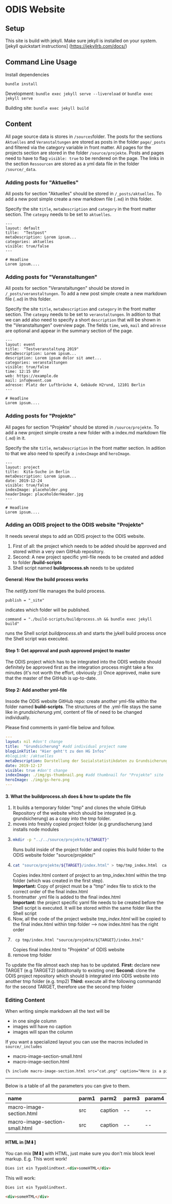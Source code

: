 # ODIS Website

## Setup
This site is build with jekyll. Make sure jekyll is installed on your system. [jekyll quickstart instructions] (https://jekyllrb.com/docs/)

## Command Line Usage

Install dependencies

    bundle install

Development:
`bundle exec jekyll serve --livereload` or `bundle exec jekyll serve`

Building site: 
`bundle exec jekyll build`

## Content
All page source data is stores in `/sources`folder. The posts for the sections `Aktuelles` and `Veranstaltungen` are stored as posts in the folder `page/_posts` and filtered via the category variable in front matter. All pages for the projects section are stored in the folder `/source/projekte`. Posts and pages need to have to flag `visible: true` to be rendered on the page. The links in the section `Ressourcen` are stored as a yml data file in the folder `/source/_data`.


### Adding posts for "Aktuelles"
All posts for section "Aktuelles" should be stored in `/_posts/aktuelles`. To add a new post simple create a new markdown file (`.md`) in this folder.

Specify the site `title`, `metaDescription` and `category` in the front matter section. The `categoy` needs to be set to `aktuelles`.

```
---
layout: default
title:  "Testpost"
metaDescription: Lorem ipsum...
categories: aktuelles
visible: true/false
---

# Headline
Lorem ipsum....
```

### Adding posts for "Veranstaltungen"
All posts for section "Veranstaltungen" should be stored in `/_posts/veranstaltungen`. To add a new post simple create a new markdown file (`.md`) in this folder.

Specify the site `title`, `metaDescription` and `category` in the front matter section. The `categoy` needs to be set to `veranstaltungen`. In adition to that we can add also need to specify a short `description` that will be shown in the "Veranstaltungen" overview page.
The fields `time`, `web`, `mail` and `adresse` are optional and appear in the summary section of the page.

```
---
layout: event
title:  "Testveranstaltung 2019"
metaDescription: Lorem ipsum...
description: Lorem ipsum dolor sit amet...
categories: veranstaltungen
visible: true/false
time: 12:15 Uhr
web: https://example.de
mail: info@event.com
adresse: Platz der Luftbrücke 4, Gebäude H2rund, 12101 Berlin
---

# Headline
Lorem ipsum....
```

### Adding posts for "Projekte"
All pages for section "Projekte" should be stored in `/source/projekte`. To add a new project simple create a new folder with a index.md markdown file (`.md`) in it.

Specify the site `title`, `metaDescription` in the front matter section. In adition to that we also need to specify a `indexImage` and  `heroImage`.

```
---
layout: project
title:  Kita-Suche in Berlin
metaDescription: Lorem ipsum...
date: 2019-12-24
visible: true/false
indexImage: placeholder.png
headerImage: placeholderHeader.jpg
---

# Headline
Lorem ipsum....
```

### Adding an ODIS project to the ODIS website "Projekte"
It needs several steps to add an ODIS project to the ODIS website.
1. First of all: the project which needs to be added should be approved and stored within a very own GitHub repository.
2. Second: A new project specific yml-file needs to be created and added to folder **/build-scripts**
3. Shell script named **buildprocess.sh** needs to be updated

#### General: How the build process works
The *netlify.toml* file manages the build process.
```
publish = "_site"
```
indicates which folder will be published. 
```
command = "./build-scripts/buildprocess.sh && bundle exec jekyll build"
```
runs the Shell script *buildprocess.sh* and starts the jykell build process once the Shell script was executed.

#### Step 1: Get approval and push approved project to master
The ODIS project which has to be integrated into the ODIS website should definitely be approved first as the integration process might take a fex minutes (it's not worth the effort, obviously ;))
Once approved, make sure that the master of the GitHub is up-to-date.

#### Step 2: Add another yml-file

Insode the ODIS website GitHub repo: create another yml-file within the folder named **build-scripts**. The structures of the .yml-file stays the same like in *grundsicherung.yml*, content of file of need to be changed individually.

Please find comments in yaml-file below and follow.
```yaml
---
layout: nil #don't change
title:  "Grundsicherung" #add individual project name
blogLinkTitle: "Hier geht't zu den HG Infos" 
#blogLink: /aktuelles
metaDescription: Darstellung der Sozialstatistikdaten zu Grundsicherung.
date: 2019-12-17
visible: true #don't change
indexImage: ./img/gs-thumbnail.png #add thumbnail for "Projekte" site
heroImage: ./img/gs-hero.png
---
```


#### 3. What the buildprocess.sh does & how to update the file 
1. It builds a temporary folder "tmp" and clones the whole GitHub Repository of the website which should be integrated (e.g. grundsicherung) as a copy into the tmp folder.
2. moves into freshly copied project folder (e.g grundischerung )and installs node modules
3. ```sh
   mkdir -p "../../source/projekte/${TARGET}"
   ```
   Runs build inside of the project folder and copies this build folder to the ODIS website folder "source/projekte/"
4. ```sh
   cat "source/projekte/${TARGET}/index.html" > tmp/tmp_index.html  cat "source/projekte/${TARGET}/index.html" > tmp/tmp_index.html
   ```
   Copies index.html content of project to an tmp_index.html within the tmp folder (which was created in the first step).  
   **Important:** Copy of project must be a "tmp" index file to stick to the correct order of the final index.html
5. frontmatter .yml file is added to the final index.html  
    **Important:** the project specific yaml file needs to be created before the Shell script is executed. It will be stored within the same folder like the Shell script
6. Now, all the code of the project website *tmp_index.html* will be copied to the final index.html within tmp folder --> now index.html has the right order
7. ```shell
    cp tmp/index.html "source/projekte/${TARGET}/index.html"
   ```
   Copies final index.html to "Projekte" of ODIS website
8. remove tmp folder

To update the file almost each step has to be updated.
**First:** declare new TARGET (e.g TARGET2) (additonally to existing one)
**Second:** clone the ODIS project repository which should b integrated into ODIS website into another tmp folder (e.g. tmp2)
**Third:** execute all the following commandd for the second TARGET, therefore use the second tmp folder


### Editing Content

When writing simple markdown all the text will be

- in one single column
- images will have no caption
- images will span the column

If you want a specialized layout you can use the macros included in `source/_includes`

- macro-image-section-small.html
- macro-image-section.html



```html
{% include macro-image-section.html src="cat.png" caption="Here is a picture of a cat" %}
```

---

Below is a table of all the parameters you can give to them.

| name                                   | parm1 | parm2   | parm3  | param4   |
| :------------------------------------- | :---- | :------ | :----- | :------- |
| macro-image-section.html               | src   | caption | --     | --       |
| macro-image-section-small.html         | src   | caption | --     | --       |



#### HTML in [M⬇︎]

You can mix **[M⬇︎]** with HTML, just make sure you don't mix block level markup. E.g. This wont work!

```html
Dies ist ein Typoblindtext.<div>someHTML</div>
```

This will work:

```html
Dies ist ein Typoblindtext.

<div>someHTML</div>
```

